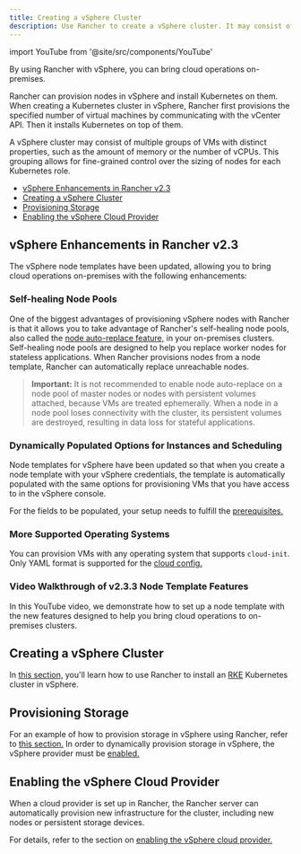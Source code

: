 ```yaml
---
title: Creating a vSphere Cluster
description: Use Rancher to create a vSphere cluster. It may consist of groups of VMs with distinct properties which allow for fine-grained control over the sizing of nodes.
---
```

import YouTube from '@site/src/components/YouTube'

By using Rancher with vSphere, you can bring cloud operations on-premises.

Rancher can provision nodes in vSphere and install Kubernetes on them. When creating a Kubernetes cluster in vSphere, Rancher first provisions the specified number of virtual machines by communicating with the vCenter API. Then it installs Kubernetes on top of them.

A vSphere cluster may consist of multiple groups of VMs with distinct properties, such as the amount of memory or the number of vCPUs. This grouping allows for fine-grained control over the sizing of nodes for each Kubernetes role.

- [vSphere Enhancements in Rancher v2.3](#vsphere-enhancements-in-rancher-v2-3)
- [Creating a vSphere Cluster](#creating-a-vsphere-cluster)
- [Provisioning Storage](#provisioning-storage)
- [Enabling the vSphere Cloud Provider](#enabling-the-vsphere-cloud-provider)

## vSphere Enhancements in Rancher v2.3

The vSphere node templates have been updated, allowing you to bring cloud operations on-premises with the following enhancements:

### Self-healing Node Pools

One of the biggest advantages of provisioning vSphere nodes with Rancher is that it allows you to take advantage of Rancher's self-healing node pools, also called the [node auto-replace feature,](use-new-nodes-in-an-infra-provider.md#about-node-auto-replace) in your on-premises clusters. Self-healing node pools are designed to help you replace worker nodes for stateless applications. When Rancher provisions nodes from a node template, Rancher can automatically replace unreachable nodes.

> **Important:** It is not recommended to enable node auto-replace on a node pool of master nodes or nodes with persistent volumes attached, because VMs are treated ephemerally. When a node in a node pool loses connectivity with the cluster, its persistent volumes are destroyed, resulting in data loss for stateful applications.

### Dynamically Populated Options for Instances and Scheduling

Node templates for vSphere have been updated so that when you create a node template with your vSphere credentials, the template is automatically populated with the same options for provisioning VMs that you have access to in the vSphere console.

For the fields to be populated, your setup needs to fulfill the [prerequisites.](../how-to-guides/new-user-guides/kubernetes-clusters-in-rancher-setup/launch-kubernetes-with-rancher/use-new-nodes-in-an-infra-provider/vsphere/provision-kubernetes-clusters-in-vsphere.md)

### More Supported Operating Systems

You can provision VMs with any operating system that supports `cloud-init`. Only YAML format is supported for the [cloud config.](https://cloudinit.readthedocs.io/en/latest/topics/examples.html)

### Video Walkthrough of v2.3.3 Node Template Features

In this YouTube video, we demonstrate how to set up a node template with the new features designed to help you bring cloud operations to on-premises clusters.

<YouTube id="dPIwg6x1AlU"/>

## Creating a vSphere Cluster

In [this section,](../how-to-guides/new-user-guides/kubernetes-clusters-in-rancher-setup/launch-kubernetes-with-rancher/use-new-nodes-in-an-infra-provider/vsphere/provision-kubernetes-clusters-in-vsphere.md) you'll learn how to use Rancher to install an [RKE](https://rancher.com/docs/rke/latest/en/) Kubernetes cluster in vSphere.

## Provisioning Storage

For an example of how to provision storage in vSphere using Rancher, refer to [this section.](../how-to-guides/advanced-user-guides/manage-clusters/create-kubernetes-persistent-storage/provisioning-storage-examples/vsphere-storage.md) In order to dynamically provision storage in vSphere, the vSphere provider must be [enabled.](vsphere-cloud-provider.md)

## Enabling the vSphere Cloud Provider

When a cloud provider is set up in Rancher, the Rancher server can automatically provision new infrastructure for the cluster, including new nodes or persistent storage devices.

For details, refer to the section on [enabling the vSphere cloud provider.](vsphere-cloud-provider.md)